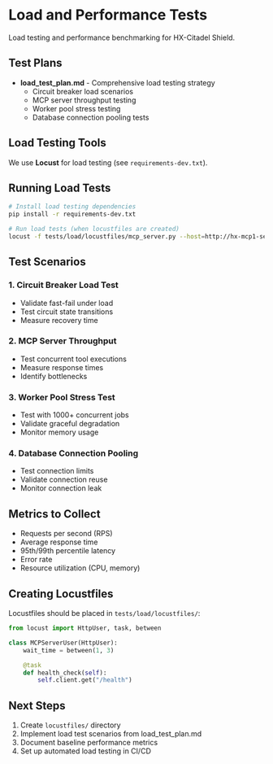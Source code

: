 # Load and Performance Tests

Load testing and performance benchmarking for HX-Citadel Shield.

## Test Plans

- **load_test_plan.md** - Comprehensive load testing strategy
  - Circuit breaker load scenarios
  - MCP server throughput testing
  - Worker pool stress testing
  - Database connection pooling tests

## Load Testing Tools

We use **Locust** for load testing (see `requirements-dev.txt`).

## Running Load Tests

```bash
# Install load testing dependencies
pip install -r requirements-dev.txt

# Run load tests (when locustfiles are created)
locust -f tests/load/locustfiles/mcp_server.py --host=http://hx-mcp1-server:8081
```

## Test Scenarios

### 1. Circuit Breaker Load Test
- Validate fast-fail under load
- Test circuit state transitions
- Measure recovery time

### 2. MCP Server Throughput
- Test concurrent tool executions
- Measure response times
- Identify bottlenecks

### 3. Worker Pool Stress Test
- Test with 1000+ concurrent jobs
- Validate graceful degradation
- Monitor memory usage

### 4. Database Connection Pooling
- Test connection limits
- Validate connection reuse
- Monitor connection leak

## Metrics to Collect

- Requests per second (RPS)
- Average response time
- 95th/99th percentile latency
- Error rate
- Resource utilization (CPU, memory)

## Creating Locustfiles

Locustfiles should be placed in `tests/load/locustfiles/`:

```python
from locust import HttpUser, task, between

class MCPServerUser(HttpUser):
    wait_time = between(1, 3)

    @task
    def health_check(self):
        self.client.get("/health")
```

## Next Steps

1. Create `locustfiles/` directory
2. Implement load test scenarios from load_test_plan.md
3. Document baseline performance metrics
4. Set up automated load testing in CI/CD
